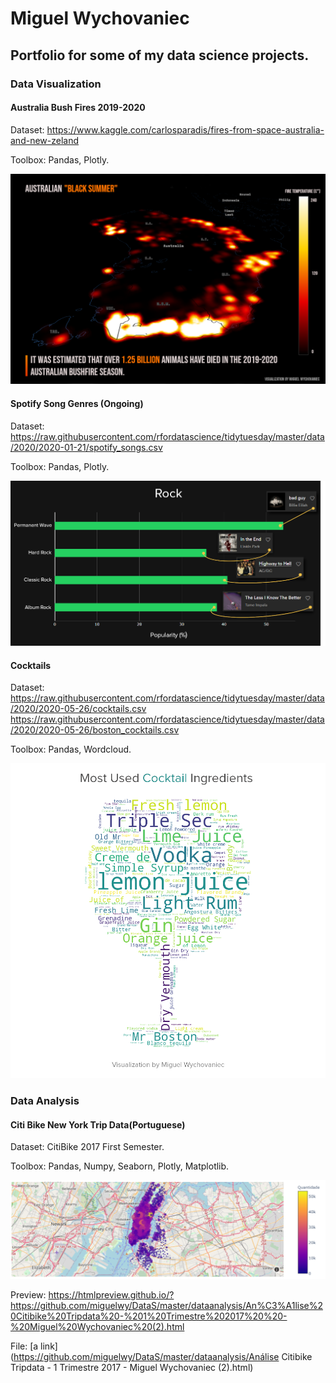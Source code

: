 # Miguel Wychovaniec
<h2>Portfolio for some of my data science projects.</h2>

<h3>Data Visualization</h3>

<h4>Australia Bush Fires 2019-2020</h4>

Dataset: https://www.kaggle.com/carlosparadis/fires-from-space-australia-and-new-zeland

Toolbox: Pandas, Plotly.

![](dataviz/AustralianBlackSummer/BlackSummerDensity5.png)

<h4>Spotify Song Genres (Ongoing)</h4>

Dataset: https://raw.githubusercontent.com/rfordatascience/tidytuesday/master/data/2020/2020-01-21/spotify_songs.csv

Toolbox: Pandas, Plotly.

![](dataviz/SpotifyGenres/Rock.png)

<h4>Cocktails</h4>

Dataset: https://raw.githubusercontent.com/rfordatascience/tidytuesday/master/data/2020/2020-05-26/cocktails.csv
         https://raw.githubusercontent.com/rfordatascience/tidytuesday/master/data/2020/2020-05-26/boston_cocktails.csv

Toolbox: Pandas, Wordcloud.

![](dataviz/Cocktails/MosUserIngredients.png)

<h3>Data Analysis</h3>

<h4>Citi Bike New York Trip Data(Portuguese)</h4>

Dataset: CitiBike 2017 First Semester.

Toolbox: Pandas, Numpy, Seaborn, Plotly, Matplotlib.

![](dataanalysis/CitiBike/Map.PNG)

Preview: https://htmlpreview.github.io/?https://github.com/miguelwy/DataS/master/dataanalysis/An%C3%A1lise%20Citibike%20Tripdata%20-%201%20Trimestre%202017%20%20-%20Miguel%20Wychovaniec%20(2).html

File: [a link](https://github.com/miguelwy/DataS/master/dataanalysis/Análise Citibike Tripdata - 1 Trimestre 2017  - Miguel Wychovaniec (2).html)
